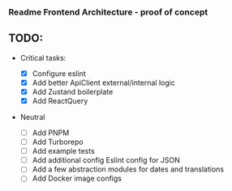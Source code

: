 ### Readme Frontend Architecture - proof of concept

## TODO:

- Critical tasks:

  - [x] Configure eslint
  - [x] Add better ApiClient external/internal logic
  - [x] Add Zustand boilerplate
  - [x] Add ReactQuery

- Neutral
  - [ ] Add PNPM
  - [ ] Add Turborepo
  - [ ] Add example tests
  - [ ] Add additional config Eslint config for JSON
  - [ ] Add a few abstraction modules for dates and translations
  - [ ] Add Docker image configs
